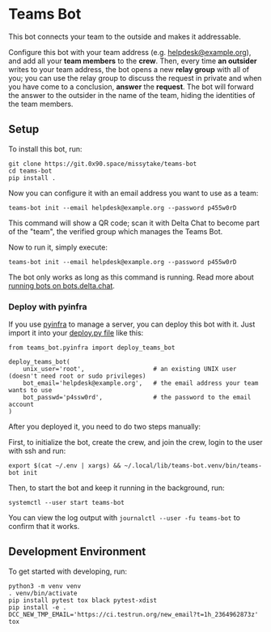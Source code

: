 # Teams Bot

This bot connects your team to the outside
and makes it addressable.

Configure this bot with your team address
(e.g. helpdesk@example.org),
and add all your **team members** to the **crew**.
Then,
every time **an outsider** writes to your team address,
the bot opens a new **relay group** with all of you;
you can use the relay group to discuss the request in private
and when you have come to a conclusion,
**answer** the **request**.
The bot will forward the answer to the outsider
in the name of the team,
hiding the identities of the team members.

## Setup

To install this bot,
run:

```
git clone https://git.0x90.space/missytake/teams-bot
cd teams-bot
pip install .
```

Now you can configure it
with an email address
you want to use as a team:

```
teams-bot init --email helpdesk@example.org --password p455w0rD
```

This command will show a QR code;
scan it with Delta Chat
to become part of the "team",
the verified group which manages the Teams Bot.

Now to run it,
simply execute:

```
teams-bot init --email helpdesk@example.org --password p455w0rD
```

The bot only works as long as this command is running.
Read more about [running bots on
bots.delta.chat](https://bots.delta.chat/howto.html).


### Deploy with pyinfra

If you use [pyinfra](https://pyinfra.com/) to manage a server,
you can deploy this bot with it.
Just import it into your [deploy.py file](https://docs.pyinfra.com/en/2.x/getting-started.html#create-a-deploy) like this:

```
from teams_bot.pyinfra import deploy_teams_bot

deploy_teams_bot(
    unix_user='root',                   # an existing UNIX user (doesn't need root or sudo privileges)
    bot_email='helpdesk@example.org',   # the email address your team wants to use
    bot_passwd='p4ssw0rd',              # the password to the email account
)
```

After you deployed it,
you need to do two steps manually:

First,
to initialize the bot,
create the crew,
and join the crew,
login to the user with ssh
and run:

```
export $(cat ~/.env | xargs) && ~/.local/lib/teams-bot.venv/bin/teams-bot init
```

Then,
to start the bot
and keep it running in the background,
run:

```
systemctl --user start teams-bot
```

You can view the log output
with `journalctl --user -fu teams-bot`
to confirm that it works.

## Development Environment

To get started with developing,
run:

```
python3 -m venv venv
. venv/bin/activate
pip install pytest tox black pytest-xdist
pip install -e .
DCC_NEW_TMP_EMAIL='https://ci.testrun.org/new_email?t=1h_2364962873z' tox
```
